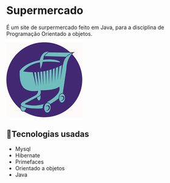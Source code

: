 
<h1>Supermercado</h1>

<p>É um site de surpermercado feito em Java, para a disciplina de Programação Orientado a objetos.</p>

<img src="https://github.com/franwanderley/supermercado/blob/master/web/resources/img/logo-2.png" alt="rifatube">

<h2> <g-emoji class="g-emoji" alias="rocket" fallback-src="https://github.githubassets.com/images/icons/emoji/unicode/1f680.png">🚀</g-emoji>Tecnologias usadas </h2> 
<ul>
    <li>Mysql</li>
    <li>Hibernate</li>
    <li>Primefaces</li>
    <li>Orientado a objetos</li>
    <li>Java</li>
    
</ul>
